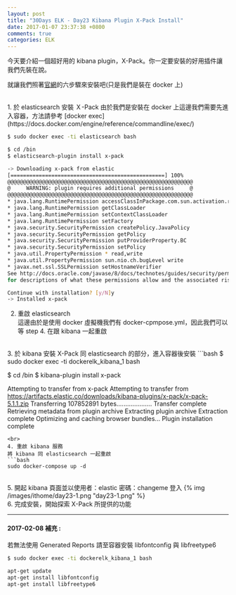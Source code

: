 ```yaml
---
layout: post
title: "30Days ELK - Day23 Kibana Plugin X-Pack Install"
date: 2017-01-07 23:37:38 +0800
comments: true
categories: ELK
---
```


今天要介紹一個超好用的 kibana plugin，X-Pack。你一定要安裝的好用插件讓我們先裝在說。

就讓我們照著[官網](https://www.elastic.co/downloads/x-pack)的六步驟來安裝吧(只是我們是裝在 docker 上)  
<!--more-->  
<br>  
1. 於 elasticsearch 安裝 Ｘ-Pack  
由於我們是安裝在 docker 上這邊我們需要先進入容器，方法請參考 [docker exec](https://docs.docker.com/engine/reference/commandline/exec/)  

```bash
$ sudo docker exec -ti elasticsearch bash

$ cd /bin
$ elasticsearch-plugin install x-pack

-> Downloading x-pack from elastic
[=================================================] 100%   
@@@@@@@@@@@@@@@@@@@@@@@@@@@@@@@@@@@@@@@@@@@@@@@@@@@@@@@@@@@
@     WARNING: plugin requires additional permissions     @
@@@@@@@@@@@@@@@@@@@@@@@@@@@@@@@@@@@@@@@@@@@@@@@@@@@@@@@@@@@
* java.lang.RuntimePermission accessClassInPackage.com.sun.activation.registries
* java.lang.RuntimePermission getClassLoader
* java.lang.RuntimePermission setContextClassLoader
* java.lang.RuntimePermission setFactory
* java.security.SecurityPermission createPolicy.JavaPolicy
* java.security.SecurityPermission getPolicy
* java.security.SecurityPermission putProviderProperty.BC
* java.security.SecurityPermission setPolicy
* java.util.PropertyPermission * read,write
* java.util.PropertyPermission sun.nio.ch.bugLevel write
* javax.net.ssl.SSLPermission setHostnameVerifier
See http://docs.oracle.com/javase/8/docs/technotes/guides/security/permissions.html
for descriptions of what these permissions allow and the associated risks.

Continue with installation? [y/N]y
-> Installed x-pack
```  
2. 重啟 elasticsearch  
這邊由於是使用 docker 虛擬機我們有 docker-cpmpose.yml，因此我們可以等 step 4. 在跟 kibana 一起重啟  
<br>  
3. 於 kibana 安裝 X-Pack  
同 elasticsearch 的部分，進入容器後安裝  
```bash
$ sudo docker exec -ti dockerelk_kibana_1 bash

$ cd /bin
$ kibana-plugin install x-pack

Attempting to transfer from x-pack
Attempting to transfer from https://artifacts.elastic.co/downloads/kibana-plugins/x-pack/x-pack-5.1.1.zip
Transferring 107852891 bytes....................
Transfer complete
Retrieving metadata from plugin archive
Extracting plugin archive
Extraction complete
Optimizing and caching browser bundles...
Plugin installation complete
```
<br>  
4. 重啟 kibana 服務
將 kibana 同 elasticsearch 一起重啟
```bash
sudo docker-compose up -d
```
<br>  
5. 開起 kibana 頁面並以使用者：elastic 密碼：changeme 登入
{% img /images/ithome/day23-1.png "day23-1.png" %}
<br>  
6. 完成安裝，開始探索 X-Pack 所提供的功能

---

#### 2017-02-08 補充 :
若無法使用 Generated Reports
請至容器安裝 libfontconfig 與 libfreetype6
```bash
$ sudo docker exec -ti dockerelk_kibana_1 bash

apt-get update
apt-get install libfontconfig
apt-get install libfreetype6
```
